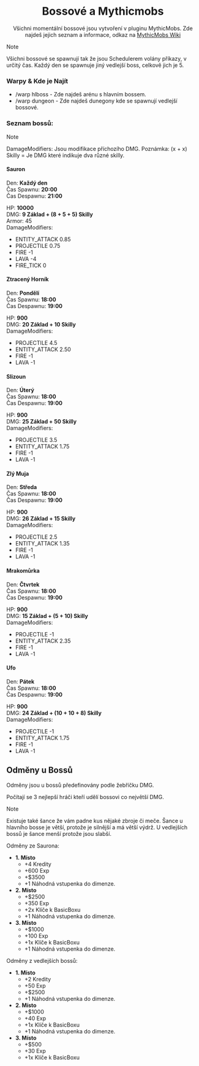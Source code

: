 <div align="center">

# Bossové a Mythicmobs
Všichni momentální bossové jsou vytvoření v pluginu MythicMobs.
Zde najdeš jejich seznam a informace, odkaz na [MythicMobs Wiki](https://git.mythiccraft.io/mythiccraft/MythicMobs/-/wikis/home)

</div>

> [!NOTE]
> Všichni bossové se spawnují tak že jsou Schedulerem volány příkazy, v určitý čas.
> Každý den se spawnuje jiný vedlejší boss, celkově jich je 5.

### Warpy & Kde je Najít
- /warp hlboss - Zde najdeš arénu s hlavním bossem.
- /warp dungeon - Zde najdeš dunegony kde se spawnují vedlejší bossové.

### Seznam bossů:

> [!NOTE]
> DamageModifiers: Jsou modifikace příchozího DMG.
> Poznámka: (x + x) Skilly = Je DMG které indikuje dva různé skilly.

#### Sauron

Den: **Každý den**\
Čas Spawnu: **20:00**\
Čas Despawnu: **21:00**

HP: **10000**\
DMG: **9 Základ + (8 + 5 + 5) Skilly**\
Armor: 45\
DamageModifiers:
- ENTITY_ATTACK 0.85
- PROJECTILE 0.75
- FIRE -1
- LAVA -4
- FIRE_TICK 0 

#### Ztracený Horník

Den: **Pondělí**\
Čas Spawnu: **18:00**\
Čas Despawnu: **19:00**

HP: **900**\
DMG: **20 Základ + 10 Skilly**\
DamageModifiers:
- PROJECTILE 4.5
- ENTITY_ATTACK 2.50
- FIRE -1
- LAVA -1

#### Slizoun

Den: **Úterý**\
Čas Spawnu: **18:00**\
Čas Despawnu: **19:00**

HP: **900**\
DMG: **25 Základ + 50 Skilly**\
DamageModifiers:
- PROJECTILE 3.5
- ENTITY_ATTACK 1.75
- FIRE -1
- LAVA -1

#### Zlý Muja

Den: **Středa**\
Čas Spawnu: **18:00**\
Čas Despawnu: **19:00**

HP: **900**\
DMG: **26 Základ + 15 Skilly**\
DamageModifiers:
- PROJECTILE 2.5
- ENTITY_ATTACK 1.35
- FIRE -1
- LAVA -1

#### Mrakomůrka

Den: **Čtvrtek**\
Čas Spawnu: **18:00**\
Čas Despawnu: **19:00**

HP: **900**\
DMG: **15 Základ + (5 + 10) Skilly**\
DamageModifiers:
- PROJECTILE -1
- ENTITY_ATTACK 2.35
- FIRE -1
- LAVA -1

#### Ufo

Den: **Pátek**\
Čas Spawnu: **18:00**\
Čas Despawnu: **19:00**

HP: **900**\
DMG: **24 Základ + (10 + 10 + 8) Skilly**\
DamageModifiers:
- PROJECTILE -1
- ENTITY_ATTACK 1.75
- FIRE -1
- LAVA -1

## Odměny u Bossů
Odměny jsou u bossů předefinovány podle žebříčku DMG.

Počítají se 3 nejlepší hráči kteří udělí bossovi co největší DMG.

> [!Note]
> Existuje také šance že vám padne kus nějaké zbroje či meče.
> Šance u hlavního bosse je větší, protože je silnější a má větší výdrž.
> U vedlejších bossů je šance menší protože jsou slabší.

Odměny ze Saurona:
- **1. Místo**
   - +4 Kredity
   - +600 Exp
   - +$3500
   - +1 Náhodná vstupenka do dimenze.
- **2. Místo**
   - +$2500
   - +350 Exp
   - +2x Klíče k BasicBoxu
   - +1 Náhodná vstupenka do dimenze.
- **3. Místo**
   - +$1000
   - +100 Exp
   - +1x Klíče k BasicBoxu
   - +1 Náhodná vstupenka do dimenze.

Odměny z vedlejších bossů:
- **1. Místo**
   - +2 Kredity
   - +50 Exp
   - +$2500
   - +1 Náhodná vstupenka do dimenze.
- **2. Místo**
   - +$1000
   - +40 Exp
   - +1x Klíče k BasicBoxu
   - +1 Náhodná vstupenka do dimenze.
- **3. Místo**
   - +$500
   - +30 Exp
   - +1x Klíče k BasicBoxu